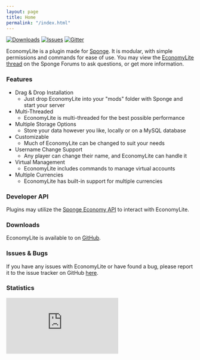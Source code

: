 ```yaml
---
layout: page
title: Home
permalink: "/index.html"
---
```


[![Downloads](https://img.shields.io/github/downloads/flibio/EconomyLite/total.svg?style=flat-square)](https://github.com/Flibio/EconomyLite/releases)
[![Issues](https://img.shields.io/github/issues/Flibio/EconomyLite.svg?style=flat-square)](http://www.github.com/Flibio/EconomyLite/issues/)
[![Gitter](https://img.shields.io/badge/chat-on_gitter-3F51B5.svg?style=flat-square)](https://gitter.im/Flibio/EconomyLite)

EconomyLite is a plugin made for [Sponge](https://spongepowered.org/). It is modular, with simple permissions and commands for ease of use.
You may view the [EconomyLite thread](https://forums.spongepowered.org/t/economylite/7045) on the Sponge Forums to ask questions, or get more information.

### Features

- Drag & Drop Installation
  - Just drop EconomyLite into your "mods" folder with Sponge and start your server
- Multi-Threaded
  -  EconomyLite is multi-threaded for the best possible performance
- Multiple Storage Options
  - Store your data however you like, locally or on a MySQL database
- Customizable
  - Much of EconomyLite can be changed to suit your needs
- Username Change Support
  - Any player can change their name, and EconomyLite can handle it 
- Virtual Management
  - EconomyLite includes commands to manage virtual accounts
- Multiple Currencies
  - EconomyLite has built-in support for multiple currencies

### Developer API

Plugins may utilize the [Sponge Economy API](https://docs.spongepowered.org/en/plugin/economy/index.html) to interact with EconomyLite.

### Downloads

EconomyLite is available to on [GitHub](https://github.com/Flibio/EconomyLite/releases).

### Issues & Bugs

If you have any issues with EconomyLite or have found a bug, please report it to the issue tracker on GitHub [here](https://github.com/Flibio/EconomyLite/issues).

### Statistics

![EconomyLite Statistics](http://flibio.net/economylite/stats_img.php)

